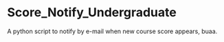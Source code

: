 # Score_Notify_Undergraduate
A python script to notify by e-mail when new course score appears, buaa.
